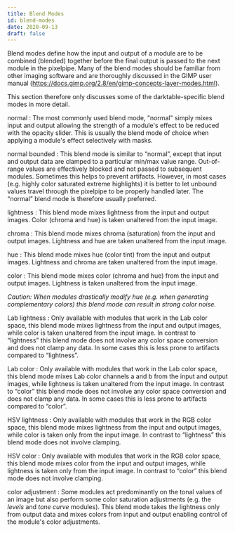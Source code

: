 ```yaml
---
title: Blend Modes
id: blend-modes
date: 2020-09-13
draft: false
---
```


Blend modes define how the input and output of a module are to be combined (blended) together before the final output is passed to the next module in the pixelpipe. Many of the blend modes should be familiar from other imaging software and are thoroughly discussed in the GIMP user manual (https://docs.gimp.org/2.8/en/gimp-concepts-layer-modes.html). 

This section therefore only discusses some of the darktable-specific blend modes in more detail.

normal
: The most commonly used blend mode, "normal" simply mixes input and output allowing the strength of a module's effect to be reduced with the opacity slider. This is usually the blend mode of choice when applying a module's effect selectively with masks.

normal bounded
: This blend mode is similar to “normal”, except that input and output data are clamped to a particular min/max value range. Out-of-range values are effectively blocked and not passed to subsequent modules. Sometimes this helps to prevent artifacts. However, in most cases (e.g. highly color saturated extreme highlights) it is better to let unbound values travel through the pixelpipe to be properly handled later. The “normal” blend mode is therefore usually preferred.

lightness
: This blend mode mixes lightness from the input and output images. Color (chroma and hue) is taken unaltered from the input image.

chroma
: This blend mode mixes chroma (saturation) from the input and output images. Lightness and hue are taken unaltered from the input image.

hue
: This blend mode mixes hue (color tint) from the input and output images. Lightness and chroma are taken unaltered from the input image.

color
: This blend mode mixes color (chroma and hue) from the input and output images. Lightness is taken unaltered from the input image. 

_Caution: When modules drastically modify hue (e.g. when generating complementary colors) this blend mode can result in strong color noise._

Lab lightness
: Only available with modules that work in the Lab color space, this blend mode mixes lightness from the input and output images, while color is taken unaltered from the input image. In contrast to “lightness” this blend mode does not involve any color space conversion and does not clamp any data. In some cases this is less prone to artifacts compared to “lightness”.

Lab color
: Only available with modules that work in the Lab color space, this blend mode mixes Lab color channels a and b from the input and output images, while lightness is taken unaltered from the input image. In contrast to “color” this blend mode does not involve any color space conversion and does not clamp any data. In some cases this is less prone to artifacts compared to “color”.

HSV lightness
: Only available with modules that work in the RGB color space, this blend mode mixes lightness from the input and output images, while color is taken only from the input image. In contrast to “lightness” this blend mode does not involve clamping.

HSV color
: Only available with modules that work in the RGB color space, this blend mode mixes color from the input and output images, while lightness is taken only from the input image. In contrast to “color” this blend mode does not involve clamping.

color adjustment
: Some modules act predominantly on the tonal values of an image but also perform some color saturation adjustments (e.g. the _levels_ and _tone curve_ modules). This blend mode takes the lightness only from output data and mixes colors from input and output enabling control of the module's color adjustments.
